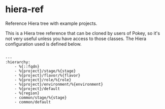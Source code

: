 hiera-ref
=========

Reference Hiera tree with example projects.

This is a Hiera tree reference that can be cloned by users of Pokey, so it's not very useful unless you have access to those classes.  The Hiera configuration used is defined below.

```

---
:hierarchy:
    - %{::fqdn}
    - %{project}/stage/%{stage}
    - %{project}/flavor/%{flavor}
    - %{project}/role/%{role}
    - %{project}/environment/%{environment}
    - %{project}/default
    - %{region}
    - common/stage/%{stage}
    - common/default

```
